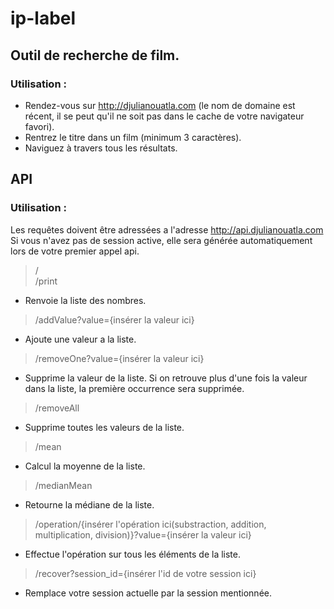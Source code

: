 # ip-label

## Outil de recherche de film.

### Utilisation :

- Rendez-vous sur http://djulianouatla.com (le nom de domaine est récent, il se peut qu'il ne soit pas dans le cache de votre navigateur favori).
- Rentrez le titre dans un film (minimum 3 caractères).
- Naviguez à travers tous les résultats.

## API

### Utilisation :

Les requêtes doivent être adressées a l'adresse http://api.djulianouatla.com
Si vous n'avez pas de session active, elle sera générée automatiquement lors de votre premier appel api.

> /
> <br>
> /print

- Renvoie la liste des nombres.

> /addValue?value={insérer la valeur ici}

- Ajoute une valeur a la liste.

> /removeOne?value={insérer la valeur ici}

- Supprime la valeur de la liste. Si on retrouve plus d'une fois la valeur dans la liste, la première occurrence sera supprimée.

> /removeAll

- Supprime toutes les valeurs de la liste.

> /mean

- Calcul la moyenne de la liste.

> /medianMean

- Retourne la médiane de la liste.

> /operation/{insérer l'opération ici(substraction, addition, multiplication, division)}?value={insérer la valeur ici}

- Effectue l'opération sur tous les éléments de la liste.

> /recover?session_id={insérer l'id de votre session ici}

- Remplace votre session actuelle par la session mentionnée.
